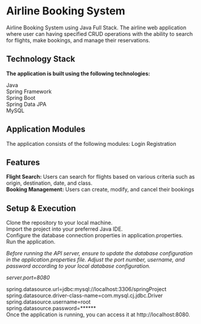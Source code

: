 # Airline Booking System  
Airline Booking System using Java Full Stack. The airline web application where user can having specified CRUD operations with the ability to search for flights, make bookings, and manage their reservations.  

## Technology Stack  
**The application is built using the following technologies:**  


Java  
Spring Framework  
Spring Boot  
Spring Data JPA  
MySQL  


## Application Modules  
The application consists of the following modules:
Login
Registration


## Features  
**Flight Search:** Users can search for flights based on various criteria such as origin, destination, date, and class.  
**Booking Management:** Users can create, modify, and cancel their bookings  


## Setup & Execution  
Clone the repository to your local machine.  
Import the project into your preferred Java IDE.  
Configure the database connection properties in application.properties.  
Run the application.  


_Before running the API server, ensure to update the database configuration in the application.properties file. Adjust the port number, username, and password according to your local database configuration._

_server.port=8080_  

spring.datasource.url=jdbc:mysql://localhost:3306/springProject  
spring.datasource.driver-class-name=com.mysql.cj.jdbc.Driver  
spring.datasource.username=root  
spring.datasource.password=******  
Once the application is running, you can access it at http://localhost:8080.  
